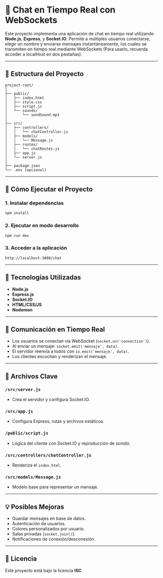 
# 💬 Chat en Tiempo Real con WebSockets

Este proyecto implementa una aplicación de chat en tiempo real utilizando **Node.js**, **Express**, y **Socket.IO**. Permite a múltiples usuarios conectarse, elegir un nombre y enviarse mensajes instantáneamente, los cuales se transmiten en tiempo real mediante WebSockets (Para usarlo, recuerda acceder a localHost en dos pestañas).

---

## 📁 Estructura del Proyecto

```
project-root/
│
├── public/
│   ├── index.html
│   ├── style.css
│   ├── script.js
│   └── sounds/
│       └── sendSound.mp3
│
├── src/
│   ├── controllers/
│   │   └── chatController.js
│   ├── models/
│   │   └── Message.js
│   ├── routes/
│   │   └── chatRoutes.js
│   ├── app.js
│   └── server.js
│
├── package.json
└── .env (opcional)
```

---

## 🚀 Cómo Ejecutar el Proyecto

### 1. Instalar dependencias

```bash
npm install
```

### 2. Ejecutar en modo desarrollo

```bash
npm run dev
```

### 3. Acceder a la aplicación

```
http://localhost:3000/chat
```

---

## 🧩 Tecnologías Utilizadas

- **Node.js**
- **Express.js**
- **Socket.IO**
- **HTML/CSS/JS**
- **Nodemon**

---

## 🔌 Comunicación en Tiempo Real

- Los usuarios se conectan vía WebSocket (`socket.on('connection')`).
- Al enviar un mensaje: `socket.emit('mensaje', data)`.
- El servidor reenvía a todos con `io.emit('mensaje', data)`.
- Los clientes escuchan y renderizan el mensaje.

---

## 🧠 Archivos Clave

### `/src/server.js`

- Crea el servidor y configura Socket.IO.

### `/src/app.js`

- Configura Express, rutas y archivos estáticos.

### `/public/script.js`

- Lógica del cliente con Socket.IO y reproducción de sonido.

### `/src/controllers/chatController.js`

- Renderiza el `index.html`.

### `/src/models/Message.js`

- Modelo base para representar un mensaje.

---

## 💡 Posibles Mejoras

- Guardar mensajes en base de datos.
- Autenticación de usuarios.
- Colores personalizados por usuario.
- Salas privadas (`socket.join()`).
- Notificaciones de conexión/desconexión.

---

## 📄 Licencia

Este proyecto está bajo la licencia **ISC**.
